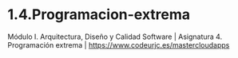 # 1.4.Programacion-extrema
Módulo I. Arquitectura, Diseño y Calidad Software | Asignatura 4. Programación extrema | https://www.codeurjc.es/mastercloudapps
